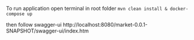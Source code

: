 To run application open terminal in root folder ```mvn clean install & docker-compose up```

then follow swagger-ui http://localhost:8080/market-0.0.1-SNAPSHOT/swagger-ui/index.htm
